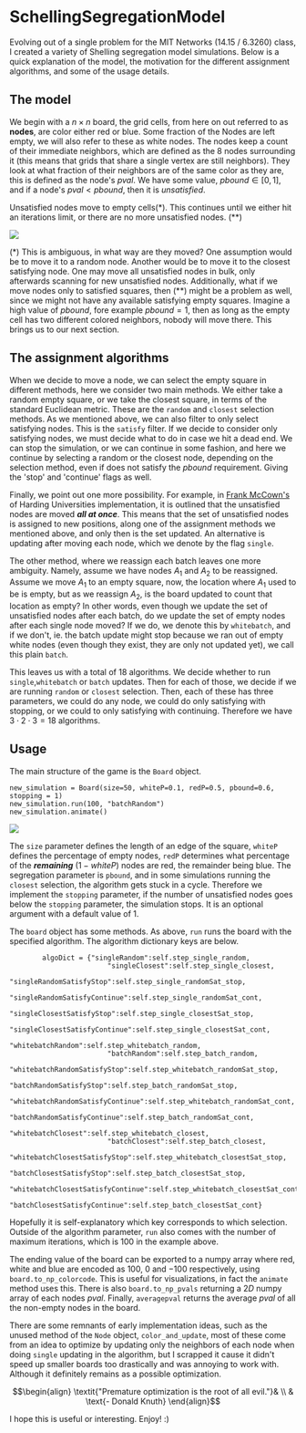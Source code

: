 # SchellingSegregationModel
Evolving out of a single problem for the MIT Networks (14.15 / 6.3260) class, I created a variety of Shelling segregation model simulations. Below is a quick explanation of the model, the motivation for the different assignment algorithms, and some of the usage details.
## The model
We begin with a $n\times n$ board, the grid cells, from here on out referred to as **nodes**, are color either red or blue. Some fraction of the Nodes are left empty, we will also refer to these as white nodes. The nodes keep a count of their immediate neighbors, which are defined as the 8 nodes surrounding it (this means that grids that share a single vertex are still neighbors). They look at what fraction of their neighbors are of the same color as they are, this is defined as the node's $pval$. We have some value, $pbound\in[0,1]$, and if a node's $pval < pbound$, then it is *unsatisfied*.

Unsatisfied nodes move to empty cells(*). This continues until we either hit an iterations limit, or there are no more unsatisfied nodes. (**)

![](https://raw.githubusercontent.com/lutscha/ShellingSegregationModel/main/assets/example_assignment.gif)

(*) This is ambiguous, in what way are they moved? One assumption would be to move it to a random node. Another would be to move it to the closest satisfying node. One may move all unsatisfied nodes in bulk, only afterwards scanning for new unsatisfied nodes. Additionally, what if we move nodes only to satisfied squares, then (**) might be a problem as well, since we might not have any available satisfying empty squares. Imagine a high value of $pbound$, fore example $pbound=1$, then as long as the empty cell has two different colored neighbors, nobody will move there. This brings us to our next section.
## The assignment algorithms
When we decide to move a node, we can select the empty square in different methods, here we consider two main methods. We either take a random empty square, or we take the closest square, in terms of the standard Euclidean metric. These are the `random` and `closest` selection methods. As we mentioned above, we can also filter to only select satisfying nodes. This is the `satisfy` filter. If we decide to consider only satisfying nodes, we must decide what to do in case we hit a dead end. We can stop the simulation, or we can continue in some fashion, and here we continue by selecting a random or the closest node, depending on the selection method, even if does not satisfy the $pbound$ requirement. Giving the 'stop' and 'continue' flags as well.

Finally, we point out one more possibility. For example, in [Frank McCown's](http://nifty.stanford.edu/2014/mccown-schelling-model-segregation/) of Harding Universities implementation, it is outlined that the unsatisfied nodes are moved ***all at once***. This means that the set of unsatisfied nodes is assigned to new positions, along one of the assignment methods we mentioned above, and only then is the set updated. An alternative is updating after moving each node, which we denote by the flag `single`. 

The other method, where we reassign each batch leaves one more ambiguity. Namely, assume we have nodes $A_1$ and $A_2$ to be reassigned. Assume we move $A_1$ to an empty square, now, the location where $A_1$ used to be is empty, but as we reassign $A_2$, is the board updated to count that location as empty? In other words, even though we update the set of unsatisfied nodes after each batch, do we update the set of empty nodes after each single node moved? If we do, we denote this by `whitebatch`, and if we don't, ie. the batch update might stop because we ran out of empty white nodes (even though they exist, they are only not updated yet), we call this plain `batch`.

This leaves us with a total of $18$ algorithms. We decide whether to run `single`,`whitebatch` or `batch` updates. Then for each of those, we decide if we are running `random` or `closest` selection. Then, each of these has three parameters, we could do any node, we could do only satisfying with stopping, or we could to only satisfying with continuing. Therefore we have $3\cdot 2\cdot 3=18$ algorithms.

## Usage

The main structure of the game is the `Board` object. 
```
new_simulation = Board(size=50, whiteP=0.1, redP=0.5, pbound=0.6, stopping = 1)
new_simulation.run(100, "batchRandom")
new_simulation.animate()
```

![](https://raw.githubusercontent.com/lutscha/ShellingSegregationModel/main/assets/batchRandom_example.gif)

The `size` parameter defines the length of an edge of the square, `whiteP` defines the percentage of empty nodes, `redP` determines what percentage of the ***remaining*** $(1-whiteP)$ nodes are red, the remainder being blue. The segregation parameter is `pbound`, and in some simulations running the `closest` selection, the algorithm gets stuck in a cycle. Therefore we implement the `stopping` parameter, if the number of unsatisfied nodes goes below the `stopping` parameter, the simulation stops. It is an optional argument with a default value of $1$.

The `board` object has some methods. As above, `run` runs the board with the specified algorithm. The algorithm dictionary keys are below.
```
        algoDict = {"singleRandom":self.step_single_random,
                        "singleClosest":self.step_single_closest,
                        "singleRandomSatisfyStop":self.step_single_randomSat_stop,
                        "singleRandomSatisfyContinue":self.step_single_randomSat_cont,
                        "singleClosestSatisfyStop":self.step_single_closestSat_stop,
                        "singleClosestSatisfyContinue":self.step_single_closestSat_cont,
                        "whitebatchRandom":self.step_whitebatch_random,
                        "batchRandom":self.step_batch_random,
                        "whitebatchRandomSatisfyStop":self.step_whitebatch_randomSat_stop,
                        "batchRandomSatisfyStop":self.step_batch_randomSat_stop,
                        "whitebatchRandomSatisfyContinue":self.step_whitebatch_randomSat_cont,
                        "batchRandomSatisfyContinue":self.step_batch_randomSat_cont,
                        "whitebatchClosest":self.step_whitebatch_closest,
                        "batchClosest":self.step_batch_closest,
                        "whitebatchClosestSatisfyStop":self.step_whitebatch_closestSat_stop,
                        "batchClosestSatisfyStop":self.step_batch_closestSat_stop,
                        "whitebatchClosestSatisfyContinue":self.step_whitebatch_closestSat_cont,
                        "batchClosestSatisfyContinue":self.step_batch_closestSat_cont}
```
Hopefully it is self-explanatory which key corresponds to which selection. Outside of the algorithm parameter, `run` also comes with the number of maximum iterations, which is $100$ in the example above.

The ending value of the board can be exported to a numpy array where red, white and blue are encoded as $100$, $0$ and $-100$ respectively, using `board.to_np_colorcode`. This is useful for visualizations, in fact the `animate` method uses this. There is also `board.to_np_pvals` returning a $2D$ numpy array of each nodes $pval$. Finally, `averagepval` returns the average $pval$ of all the non-empty nodes in the board.

There are some remnants of early implementation ideas, such as the unused method of the `Node` object, `color_and_update`, most of these come from an idea to optimize by updating only the neighbors of each node when doing `single` updating in the algorithm, but I scrapped it cause it didn't speed up smaller boards too drastically and was annoying to work with. Although it definitely remains as a possible optimization.

$$\begin{align}
\textit{"Premature optimization is the root of all evil."}& \\
& \text{- Donald Knuth}
\end{align}$$

I hope this is useful or interesting. Enjoy! :)
